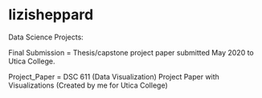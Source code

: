 # lizisheppard
Data Science Projects: 

Final Submission = Thesis/capstone project paper submitted May 2020 to Utica College.

Project_Paper = DSC 611 (Data Visualization) Project Paper with Visualizations (Created by me for Utica College)
